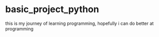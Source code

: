 # basic_project_python

this is my journey of learning programming,
hopefully i can do better at programming
